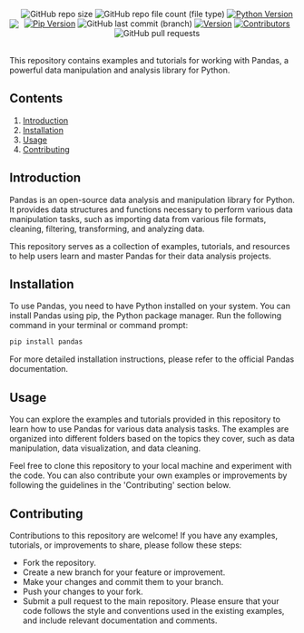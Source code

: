 <div style="display:flex; justify-content: center; align-items: center ; height" 100vh" align=center>
  <img src='https://github.com/BaraSedih11/pandas/assets/98843912/51b2c8af-bfd2-49a3-8e57-a015ed938526' /> 

  <br />
  <br />
  
   ![GitHub repo size](https://img.shields.io/github/repo-size/BaraSedih11/pandas) ![GitHub repo file count (file type)](https://img.shields.io/github/directory-file-count/BaraSedih11/pandas) [![Python Version](https://img.shields.io/badge/python-3.8-blue)](https://www.python.org/downloads/release/python-380/)
[![Pip Version](https://img.shields.io/badge/pip-21.0-orange)](https://pypi.org/project/pip/21.0/)
 ![GitHub last commit (branch)](https://img.shields.io/github/last-commit/BaraSedih11/pandas/main)
[![Version](https://img.shields.io/badge/version-v1.0.0-blue)](https://github.com/BaraSedih11/pandas/releases/tag/v1.0.0)
[![Contributors](https://img.shields.io/github/contributors/BaraSedih11/pandas)](https://github.com/BaraSedih11/pandas/graphs/contributors)
![GitHub pull requests](https://img.shields.io/github/issues-pr-raw/BaraSedih11/pandas)
<!-- ![GitHub issues](https://img.shields.io/github/issues-raw/BaraSedih11/Bookstore)  -->
</div>
<br />
This repository contains examples and tutorials for working with Pandas, a powerful data manipulation and analysis library for Python.

## Contents

1. [Introduction](#introduction)
2. [Installation](#installation)
3. [Usage](#usage)
4. [Contributing](#contributing)


## Introduction

Pandas is an open-source data analysis and manipulation library for Python. It provides data structures and functions necessary to perform various data manipulation tasks, such as importing data from various file formats, cleaning, filtering, transforming, and analyzing data.

This repository serves as a collection of examples, tutorials, and resources to help users learn and master Pandas for their data analysis projects.

## Installation

To use Pandas, you need to have Python installed on your system. You can install Pandas using pip, the Python package manager. Run the following command in your terminal or command prompt:

```bash
pip install pandas
```

For more detailed installation instructions, please refer to the official Pandas documentation.

## Usage
You can explore the examples and tutorials provided in this repository to learn how to use Pandas for various data analysis tasks. The examples are organized into different folders based on the topics they cover, such as data manipulation, data visualization, and data cleaning.

Feel free to clone this repository to your local machine and experiment with the code. You can also contribute your own examples or improvements by following the guidelines in the 'Contributing' section below.

## Contributing
Contributions to this repository are welcome! If you have any examples, tutorials, or improvements to share, please follow these steps:

* Fork the repository.
* Create a new branch for your feature or improvement.
* Make your changes and commit them to your branch.
* Push your changes to your fork.
* Submit a pull request to the main repository.
Please ensure that your code follows the style and conventions used in the existing examples, and include relevant documentation and comments.
